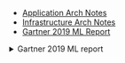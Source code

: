 
* [Application Arch Notes](App-Arch-README.md)
* [Infrastructure Arch Notes](INFRA-README.md)
* [Gartner 2019 ML Report](2019.feb.gartner.ML.AI.DS.2020.REPORT.pdf)

<details>
  <summary> Gartner 2019 ML report </summary>
</details>



